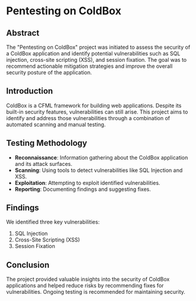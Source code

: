 # Pentesting on ColdBox

## Abstract
The "Pentesting on ColdBox" project was initiated to assess the security of a ColdBox application and identify potential vulnerabilities such as SQL injection, cross-site scripting (XSS), and session fixation. The goal was to recommend actionable mitigation strategies and improve the overall security posture of the application.

## Introduction
ColdBox is a CFML framework for building web applications. Despite its built-in security features, vulnerabilities can still arise. This project aims to identify and address those vulnerabilities through a combination of automated scanning and manual testing.

## Testing Methodology
- **Reconnaissance**: Information gathering about the ColdBox application and its attack surfaces.
- **Scanning**: Using tools to detect vulnerabilities like SQL Injection and XSS.
- **Exploitation**: Attempting to exploit identified vulnerabilities.
- **Reporting**: Documenting findings and suggesting fixes.

## Findings
We identified three key vulnerabilities:
1. SQL Injection
2. Cross-Site Scripting (XSS)
3. Session Fixation

## Conclusion
The project provided valuable insights into the security of ColdBox applications and helped reduce risks by recommending fixes for vulnerabilities. Ongoing testing is recommended for maintaining security.

